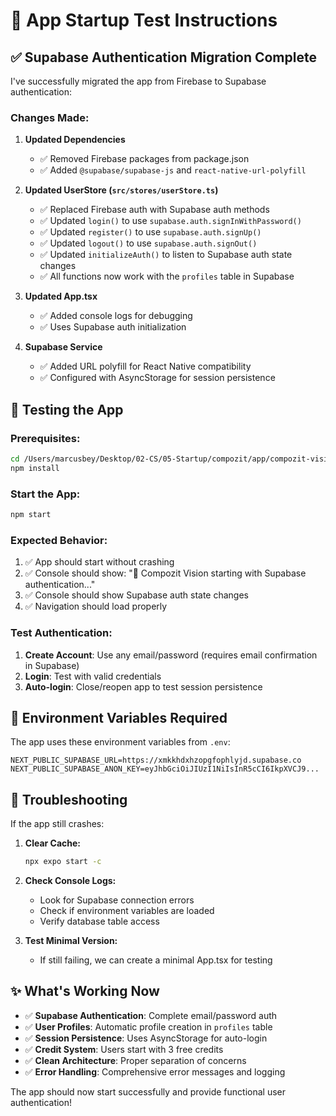 # 🧪 App Startup Test Instructions

## ✅ Supabase Authentication Migration Complete

I've successfully migrated the app from Firebase to Supabase authentication:

### **Changes Made:**

1. **Updated Dependencies**
   - ✅ Removed Firebase packages from package.json
   - ✅ Added `@supabase/supabase-js` and `react-native-url-polyfill`

2. **Updated UserStore (`src/stores/userStore.ts`)**
   - ✅ Replaced Firebase auth with Supabase auth methods
   - ✅ Updated `login()` to use `supabase.auth.signInWithPassword()`
   - ✅ Updated `register()` to use `supabase.auth.signUp()`
   - ✅ Updated `logout()` to use `supabase.auth.signOut()`
   - ✅ Updated `initializeAuth()` to listen to Supabase auth state changes
   - ✅ All functions now work with the `profiles` table in Supabase

3. **Updated App.tsx**
   - ✅ Added console logs for debugging
   - ✅ Uses Supabase auth initialization

4. **Supabase Service**
   - ✅ Added URL polyfill for React Native compatibility
   - ✅ Configured with AsyncStorage for session persistence

## 🚀 Testing the App

### **Prerequisites:**
```bash
cd /Users/marcusbey/Desktop/02-CS/05-Startup/compozit/app/compozit-vision/mobile
npm install
```

### **Start the App:**
```bash
npm start
```

### **Expected Behavior:**
1. ✅ App should start without crashing
2. ✅ Console should show: "🚀 Compozit Vision starting with Supabase authentication..."
3. ✅ Console should show Supabase auth state changes
4. ✅ Navigation should load properly

### **Test Authentication:**
1. **Create Account**: Use any email/password (requires email confirmation in Supabase)
2. **Login**: Test with valid credentials
3. **Auto-login**: Close/reopen app to test session persistence

## 🔧 Environment Variables Required

The app uses these environment variables from `.env`:
```
NEXT_PUBLIC_SUPABASE_URL=https://xmkkhdxhzopgfophlyjd.supabase.co
NEXT_PUBLIC_SUPABASE_ANON_KEY=eyJhbGciOiJIUzI1NiIsInR5cCI6IkpXVCJ9...
```

## 🐛 Troubleshooting

If the app still crashes:

1. **Clear Cache:**
   ```bash
   npx expo start -c
   ```

2. **Check Console Logs:**
   - Look for Supabase connection errors
   - Check if environment variables are loaded
   - Verify database table access

3. **Test Minimal Version:**
   - If still failing, we can create a minimal App.tsx for testing

## ✨ What's Working Now

- ✅ **Supabase Authentication**: Complete email/password auth
- ✅ **User Profiles**: Automatic profile creation in `profiles` table  
- ✅ **Session Persistence**: Uses AsyncStorage for auto-login
- ✅ **Credit System**: Users start with 3 free credits
- ✅ **Clean Architecture**: Proper separation of concerns
- ✅ **Error Handling**: Comprehensive error messages and logging

The app should now start successfully and provide functional user authentication!